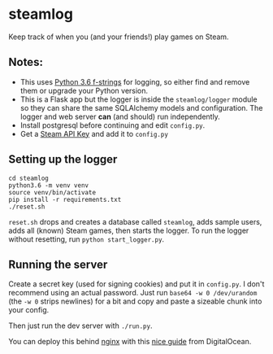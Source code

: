 # steamlog
Keep track of when you (and your friends!) play games on Steam.

## Notes:
* This uses [Python 3.6 f-strings](https://www.python.org/dev/peps/pep-0498/) for logging, so either
  find and remove them or upgrade your Python version.
* This is a Flask app but the logger is inside the `steamlog/logger` module so they can share the same
  SQLAlchemy models and configuration. The logger and web server **can** (and should) run independently.
* Install postgresql before continuing and edit `config.py`.
* Get a [Steam API Key](http://steamcommunity.com/dev/apikey) and add it to `config.py`

## Setting up the logger
```
cd steamlog
python3.6 -m venv venv
source venv/bin/activate
pip install -r requirements.txt
./reset.sh
```

`reset.sh` drops and creates a database called `steamlog`, adds sample users, adds all (known) Steam games,
then starts the logger. To run the logger without resetting, run `python start_logger.py`.

## Running the server
Create a secret key (used for signing cookies) and put it in `config.py`. I don't recommend using an actual
password. Just run `base64 -w 0 /dev/urandom` (the `-w 0` strips newlines) for a bit and copy and paste a 
sizeable chunk into your config.

Then just run the dev server with `./run.py`.

You can deploy this behind [nginx](https://www.nginx.com/) with this
[nice guide](https://www.digitalocean.com/community/tutorials/how-to-serve-flask-applications-with-uwsgi-and-nginx-on-ubuntu-16-04)
from DigitalOcean.
